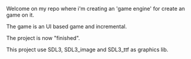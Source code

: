 Welcome on my repo where i'm creating an 'game engine' for create an game on it.

The game is an UI based game and incremental.

The project is now "finished".



This project use SDL3, SDL3_image and SDL3_ttf as graphics lib.
